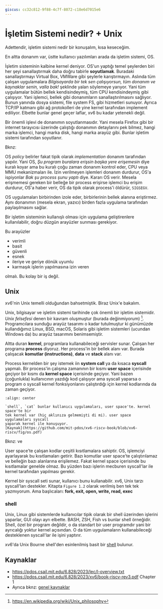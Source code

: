 ```yaml
---
giscus: cc32c812-9f88-4c7f-8072-c18e6d7015e6
---
```


# İşletim Sistemi nedir? + Unix

Adettendir, işletim sistemi nedir bir konuşalım, kısa keseceğim.

En altta donanım var, üstte kullanıcı yazılımları arada da işletim sistemi, OS.

İşletim sisteminin kalbine kernel deniyor. OS'un yaptığı temel şeylerden biri
her şeyi sanallaştırmak daha doğru tabirle **soyutlamak**. Buradaki
sanallaştırmayı Virtual Box, VMWare gibi şeylerle karıştırmayın. Aslında tüm
çalışan uygulamalara *Bilgisayarda bir tek sen çalışıyorsun, tüm donanım ve
kaynaklar senin, valla bak!* şeklinde yalan söylemeye yarıyor. Yani tüm
uygulamalar bütün bellek kendisindeymiş, tüm CPU kendisindeymiş gibi çalışıyor.
Yani işlemci, bellek gibi donanımların sanallaştırılmasını sağlıyor. Bunun
yanında dosya sistemi, file system FS, gibi hizmetleri sunuyor. Ayrıca TCP/IP
katmanı gibi ağ protokolleri de yine kernel tarafından implement ediliyor.
Elbette bunlar genel geçer laflar, xv6 bu kadar yetenekli değil.

Bir önemli işlevi de donanımın soyutlanmasıdır. Yani mesela Firefox gibi bir
internet tarayıcısı üzerinde çalıştığı donanımın detaylarını pek bilmez, hangi
marka işlemci, hangi marka disk, hangi marka arayüz gibi. Bunlar işletim
sistemi tarafından soyutlanır.

Bknz: [](../sys/arayuz.md)

OS *policy* belirler fakat tipik olarak *implementation* donanım tarafından
yapılır. Yani OS, *Şu program buralara erişsin başka yere erişemesin* diye
kuralı koyar ama bu kuralı çoğu zaman donanım kontrol eder, CPU veya MMU
mekanizmaları ile. İzin verilmeyen işlemleri donanım durdurur, OS'a ispiyonlar
*Bak şu process şunu yaptı* diye. Kararı OS verir. Mesela erişmemesi gereken bir
belleğe bir process erişirse işlemci bu erişim durdurur, OS'a haber verir, OS da
tipik olarak process'i öldürür, `SIGSEGV`.

OS uygulamaları birbirinden izole eder, birbirlerinin bellek alanına eriştirmez.
Aynı donanımın (mesela ekran, yazıcı) birden fazla uygulama tarafından
paylaşılmasını sağlar.

Bir işletim sisteminin kullanışlı olması için uygulama geliştirenlere
kullanılabilir, doğru düzgün arayüzler sunması gerekiyor.

Bu arayüzler

- verimli
- basit
- güvenli
- esnek
- ileriye ve geriye dönük uyumlu
- karmaşık işlerin yapılmasına izin veren

olmalı. Bu kolay bir iş değil.

## Unix

xv6'nin Unix temelli olduğundan bahsetmiştik. Biraz Unix'e bakalım.

Unix, bilgisayar ve işletim sistemi tarihinde çok önemli bir işletim sistemidir.
*Unix felsefesi* denen bir kavram oluşmuştur (burada değinmiyorum) [^1f].
Programcılara sunduğu arayüz tasarımı o kadar tutulmuştur ki günümüzde
kullandığımız Linux, BSD, macOS, Solaris gibi işletim sistemleri (ucundan
Windows da) bu arayüz tasarımını benimsemiştir.

Altta duran **kernel**, programlara kullanabileceği servisler sunar. Çalışan her
programa **process** diyoruz. Her process'in bir bellek alanı var. Burada
çalışacak **komutlar (instructions)**, **data** ve **stack** alanı var.

Process kernelden bir şey istemek iin **system call** ya da kısaca **syscall**
yapmalı. Bir process'in çalışma zamanının bir kısmı **user space** içerisinde
geçiyor bir kısmı da **kernel space** içerisinde geçiyor. Yani bazen
(çoğunlukla) kullanıcının yazdığı kod çalışıyor ama syscall yaparsa o program o
syscall kernel fonksiyonlarını çalıştırdığı için kernel kodlarında da zaman
geçiyor.

```{figure} assets/os.png
:align: center

`shell`, `cat` bunlar kullanıcı uygulamaları, user space'te. kernel space'te bir
tek kernel var (hiç aklınıza gelmemişti di mi). user space uygulamaları syscall
yaparak kernel ile konuşuyor.
[Kaynak](https://github.com/mit-pdos/xv6-riscv-book/blob/xv6-riscv/fig/os.pdf)
```

Bknz: [](../sys/kernel-arayuz.md) ve [](../sys/merhaba-dunya.md)

User space'te çalışan kodlar çeşitli kısıtlamalara sahiptir. OS, işlemciyi
ayarlayarak bu kısıtlamaları getirir. Bazı komutlar user space'te çalıştırılamaz
ve belleğin bazı alanlarına erişilemez. Fakat kernel space içerisinde bu
kısıtlamalar genelde olmaz. Bu yüzden bazı işlerin mecburen syscall'lar ile
kernel tarafından yapılması gerekir.

Kernel bir syscall seti sunar, kullanıcı bunu kullanabilir. xv6, Unix tarzı
syscall'ları destekler. Kitapta `Figure 1.2` olarak verilmiş ben tek tek
yazmıyorum. Ama başlıcaları: **fork, exit, open, write, read, exec**

### shell

Unix, Linux gibi sistemlerde kullanıcılar tipik olarak bir shell üzerinden
işlerini yaparlar, GUI olayı ayrı elbette. BASH, ZSH, Fish vs bunlar shell
örneğidir. Shell, özel bir program değildir, o da standart bir user programdır
yani bir ayrıcalığı yoktur kernel açısından. O da tüm uygulamaların
kullanabileceği desteklenen syscall'lar ile işini yaptırır.

xv6'da Unix Bourne shell'den esinlenilmiş basit bir
[shell](https://github.com/mit-pdos/xv6-riscv/blob/riscv//user/sh.c#L1) bulunur.

## Kaynaklar

- <https://pdos.csail.mit.edu/6.828/2023/lec/l-overview.txt>
- <https://pdos.csail.mit.edu/6.828/2023/xv6/book-riscv-rev3.pdf> Chapter 1
- Ayrıca bknz: [genel kaynaklar](index.md)

[^1f]: <https://en.wikipedia.org/wiki/Unix_philosophy>
